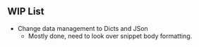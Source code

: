 ## WIP List
- Change data management to Dicts and JSon
    - Mostly done, need to look over snippet body formatting.